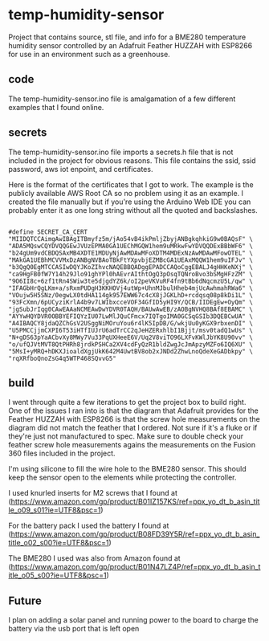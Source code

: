 # temp-humidity-sensor
Project that contains source, stl file, and info for a BME280 temperature humidity sensor controlled by an Adafruit Feather HUZZAH with ESP8266 for use in an environment such as a greenhouse.

## code
The temp-humidity-sensor.ino file is amalgamation of a few different examples that I found online.

## secrets
The temp-humidity-sensor.ino file imports a secrets.h file that is not included in the project for obvious reasons. This file contains the ssid, ssid password, aws iot enpoint, and certificates.

Here is the format of the certificates that I got to work. The example is the publicly available AWS Root CA so no problem using it as an example. I created the file manually but if you're using the Arduino Web IDE you can probably enter it as one long string without all the quoted and backslashes.

```

#define SECRET_CA_CERT "MIIDQTCCAimgAwIBAgITBmyfz5m/jAo54vB4ikPmljZbyjANBgkqhkiG9w0BAQsF" \
"ADA5MQswCQYDVQQGEwJVUzEPMA0GA1UEChMGQW1hem9uMRkwFwYDVQQDExBBbWF6" \
"b24gUm9vdCBDQSAxMB4XDTE1MDUyNjAwMDAwMFoXDTM4MDExNzAwMDAwMFowOTEL" \
"MAkGA1UEBhMCVVMxDzANBgNVBAoTBkFtYXpvbjEZMBcGA1UEAxMQQW1hem9uIFJv" \
"b3QgQ0EgMTCCASIwDQYJKoZIhvcNAQEBBQADggEPADCCAQoCggEBALJ4gHHKeNXj" \
"ca9HgFB0fW7Y14h29Jlo91ghYPl0hAEvrAIthtOgQ3pOsqTQNroBvo3bSMgHFzZM" \
"9O6II8c+6zf1tRn4SWiw3te5djgdYZ6k/oI2peVKVuRF4fn9tBb6dNqcmzU5L/qw" \
"IFAGbHrQgLKm+a/sRxmPUDgH3KKHOVj4utWp+UhnMJbulHheb4mjUcAwhmahRWa6" \
"VOujw5H5SNz/0egwLX0tdHA114gk957EWW67c4cX8jJGKLhD+rcdqsq08p8kDi1L" \
"93FcXmn/6pUCyziKrlA4b9v7LWIbxcceVOF34GfID5yHI9Y/QCB/IIDEgEw+OyQm" \
"jgSubJrIqg0CAwEAAaNCMEAwDwYDVR0TAQH/BAUwAwEB/zAOBgNVHQ8BAf8EBAMC" \
"AYYwHQYDVR0OBBYEFIQYzIU07LwMlJQuCFmcx7IQTgoIMA0GCSqGSIb3DQEBCwUA" \
"A4IBAQCY8jdaQZChGsV2USggNiMOruYou6r4lK5IpDB/G/wkjUu0yKGX9rbxenDI" \
"U5PMCCjjmCXPI6T53iHTfIUJrU6adTrCC2qJeHZERxhlbI1Bjjt/msv0tadQ1wUs" \
"N+gDS63pYaACbvXy8MWy7Vu33PqUXHeeE6V/Uq2V8viTO96LXFvKWlJbYK8U90vv" \
"o/ufQJVtMVT8QtPHRh8jrdkPSHCa2XV4cdFyQzR1bldZwgJcJmApzyMZFo6IQ6XU" \
"5MsI+yMRQ+hDKXJioaldXgjUkK642M4UwtBV8ob2xJNDd2ZhwLnoQdeXeGADbkpy" \
"rqXRfboQnoZsG4q5WTP468SQvvG5"

```

## build
I went through quite a few iterations to get the project box to build right. One of the issues I ran into is that the diagram that Adafruit provides for the Feather HUZZAH with ESP8266 is that the screw hole measurements on the diagram did not match the feather that I ordered. Not sure if it's a fluke or if they're just not manufactured to spec. Make sure to double check your feather screw hole measurements agains the measurements on the Fusion 360 files included in the project.

I'm using silicone to fill the wire hole to the BME280 sensor. This should keep the sensor open to the elements while protecting the controller.

I used knurled inserts for M2 screws that I found at (https://www.amazon.com/gp/product/B01IZ157KS/ref=ppx_yo_dt_b_asin_title_o09_s01?ie=UTF8&psc=1)

For the battery pack I used the battery I found at (https://www.amazon.com/gp/product/B08FD39Y5R/ref=ppx_yo_dt_b_asin_title_o02_s00?ie=UTF8&psc=1)

The BME280 I used was also from Amazon found at (https://www.amazon.com/gp/product/B01N47LZ4P/ref=ppx_yo_dt_b_asin_title_o05_s00?ie=UTF8&psc=1)

## Future
I plan on adding a solar panel and running power to the board to charge the battery via the usb port that is left open
